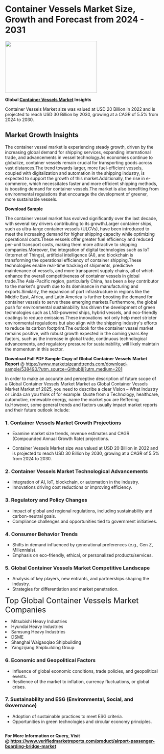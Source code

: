 <H1>Container Vessels Market Size, Growth and Forecast from 2024 - 2031</H1><img class="aligncenter size-medium wp-image-584254" src="https://thirdeyenews.in/wp-content/uploads/2024/09/Global-Market-Research-300x168.jpeg" alt="" width="300" height="168" /><p><strong>Global&nbsp;<a href="https://www.marketsizeandtrends.com/download-sample/538490/?utm_source=Github8j?utm_medium=201">Container Vessels Market</a> Insights</strong></p><p>Container Vessels Market size was valued at USD 20 Billion in 2022 and is projected to reach USD 30 Billion by 2030, growing at a CAGR of 5.5% from 2024 to 2030.</p><p><h2>Market Growth Insights</h2> <p>The container vessel market is experiencing steady growth, driven by the increasing global demand for shipping services, expanding international trade, and advancements in vessel technology.As economies continue to globalize, container vessels remain crucial for transporting goods across vast distances.The trend towards larger, more fuel-efficient vessels, coupled with digitalization and automation in the shipping industry, is expected to support the growth of this market.Additionally, the rise in e-commerce, which necessitates faster and more efficient shipping methods, is boosting demand for container vessels.The market is also benefiting from environmental regulations that encourage the development of greener, more sustainable vessels.</p> <p><strong>Download Sample</strong></p> <p>The container vessel market has evolved significantly over the last decade, with several key drivers contributing to its growth.Larger container ships, such as ultra-large container vessels (ULCVs), have been introduced to meet the increasing demand for higher shipping capacity while optimizing operational costs.These vessels offer greater fuel efficiency and reduced per-unit transport costs, making them more attractive to shipping companies.Moreover, the integration of digital technologies such as IoT (Internet of Things), artificial intelligence (AI), and blockchain is transforming the operational efficiency of container shipping.These technologies enable real-time tracking of shipments, predictive maintenance of vessels, and more transparent supply chains, all of which enhance the overall competitiveness of container vessels in global trade.The Asia-Pacific region, particularly China, has been a key contributor to the market's growth due to its dominance in manufacturing and exports.Similarly, the expansion of port infrastructure in regions like the Middle East, Africa, and Latin America is further boosting the demand for container vessels to serve these emerging markets.Furthermore, the global push for environmental sustainability has driven the development of green technologies such as LNG-powered ships, hybrid vessels, and eco-friendly coatings to reduce emissions.These innovations not only help meet stricter environmental regulations but also align with the shipping industry's efforts to reduce its carbon footprint.The outlook for the container vessel market remains positive, with robust growth expected in the coming years.Key factors, such as the increase in global trade, continuous technological advancements, and regulatory pressure for sustainability, will likely maintain the momentum in this sector.<p><span class=""><strong>Download Full PDF Sample Copy of Global Container Vessels Market Report</strong> @ <a href="https://www.marketsizeandtrends.com/download-sample/538490/?utm_source=Github8j?utm_medium=201" target="_blank">https://www.marketsizeandtrends.com/download-sample/538490/?utm_source=Github8j?utm_medium=201</a></span></p><p>In order to make an accurate and perceptive description of future scope of a Global&nbsp;Container Vessels Market Market as Global&nbsp;Container Vessels Market Market of 2025, you need to describe a clear Vision &ndash; What Industry or Linda can you think of for example: Quote from a Technology, healthcare, automotive, renewable energy, name the market you are Reffering to.However, some general trends and factors usually impact market reports and their future outlook include:</p><h3>1.&nbsp;<strong>Container Vessels Market Growth Projections</strong></h3><ul><li>Examine market size trends, revenue estimates and CAGR (Compounded Annual Growth Rate) projections.</li><li><p>Container Vessels Market size was valued at USD 20 Billion in 2022 and is projected to reach USD 30 Billion by 2030, growing at a CAGR of 5.5% from 2024 to 2030.</p></li></ul><h3>2.&nbsp;<strong>Container Vessels Market Technological Advancements</strong></h3><ul><li>Integration of AI, IoT, blockchain, or automation in the industry.</li><li>Innovations driving cost reductions or improving efficiency.</li></ul><h3>3.&nbsp;<strong>Regulatory and Policy Changes</strong></h3><ul><li>Impact of global and regional regulations, including sustainability and carbon-neutral goals.</li><li>Compliance challenges and opportunities tied to government initiatives.</li></ul><h3>4.&nbsp;<strong>Consumer Behavior Trends</strong></h3><ul><li>Shifts in demand influenced by generational preferences (e.g., Gen Z, Millennials).</li><li>Emphasis on eco-friendly, ethical, or personalized products/services.</li></ul><h3>5.&nbsp;<strong>Global Container Vessels Market Competitive Landscape</strong></h3><ul><li>Analysis of key players, new entrants, and partnerships shaping the industry.</li><li>Strategies for differentiation and market penetration.</li></ul><p data-pm-slice="1 1 []"><span style="color: inherit; font-family: inherit; font-size: 25px;">Top Global Container Vessels Market Companies</span></p><div class="" data-test-id=""><p><li>Mitsubishi Heavy Industries</li><li> Hyundai Heavy Industries</li><li> Samsung Heavy Industries</li><li> DSME</li><li> Shanghai Waigaoqiao Shipbuilding</li><li> Yangzijiang Shipbuilding Group</li></p></div><h3>6.&nbsp;<strong>Economic and Geopolitical Factors</strong></h3><ul><li>Influence of global economic conditions, trade policies, and geopolitical events.</li><li>Resilience of the market to inflation, currency fluctuations, or global crises.</li></ul><h3>7.&nbsp;<strong>Sustainability and ESG (Environmental, Social, and Governance)</strong></h3><ul><li>Adoption of sustainable practices to meet ESG criteria.</li><li>Opportunities in green technologies and circular economy principles.</li></ul><h2><strong style="font-size: 14px;">For More Information or Query, Visit @&nbsp;</strong><a style="background-color: #ffffff; font-size: 14px;" href="https://www.marketsizeandtrends.com/report/container-vessels-market/" target="_blank">https://www.verifiedmarketreports.com/product/airport-passenger-boarding-bridge-market</a></h2>
